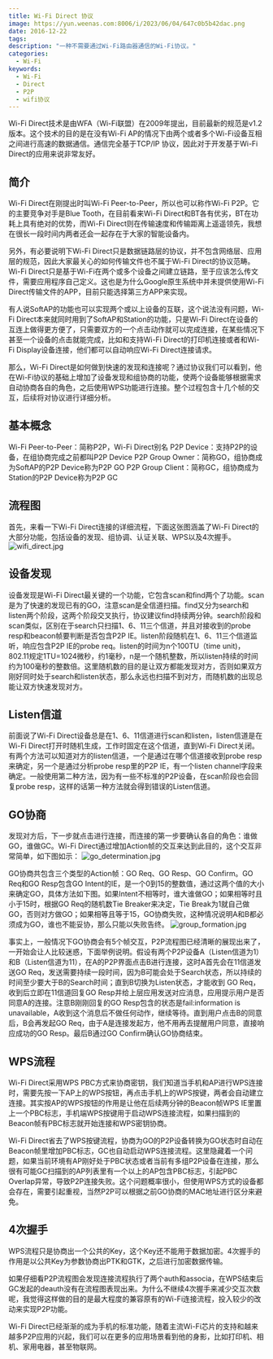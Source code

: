 ```yaml
---
title: Wi-Fi Direct 协议
image: https://yun.weenas.com:8006/i/2023/06/04/647c0b5b42dac.png
date: 2016-12-22
tags:
description: "一种不需要通过Wi-Fi路由器通信的Wi-Fi协议。"
categories:
  - Wi-Fi
keywords:
  - Wi-Fi
  - Direct
  - P2P
  - wifi协议
---
```


Wi-Fi Direct技术是由WFA（Wi-Fi联盟）在2009年提出，目前最新的规范是v1.2版本。这个技术的目的是在没有Wi-Fi AP的情况下由两个或者多个Wi-Fi设备互相之间进行高速的数据通信。通信完全基于TCP/IP 协议，因此对于开发基于Wi-Fi Direct的应用来说非常友好。

<!--more-->

## 简介

Wi-Fi Direct在刚提出时叫Wi-Fi Peer-to-Peer，所以也可以称作Wi-Fi P2P。它的主要竞争对手是Blue Tooth，在目前看来Wi-Fi Direct和BT各有优劣，BT在功耗上具有绝对的优势，而Wi-Fi Direct则在传输速度和传输距离上遥遥领先，我想在很长一段时间内两者还会一起存在于大家的智能设备内。

另外，有必要说明下Wi-Fi Direct只是数据链路层的协议，并不包含网络层、应用层的规范，因此大家最关心的如何传输文件也不属于Wi-Fi Direct的协议范畴。Wi-Fi Direct只是基于Wi-Fi在两个或多个设备之间建立链路，至于应该怎么传文件，需要应用程序自己定义。这也是为什么Google原生系统中并未提供使用Wi-Fi Direct传输文件的APP，目前只能选择第三方APP来实现。

有人说SoftAP的功能也可以实现两个或以上设备的互联，这个说法没有问题，Wi-Fi Direct本来就同时用到了SoftAP和Station的功能，只是Wi-Fi Direct在设备的互连上做得更方便了，只需要双方的一个点击动作就可以完成连接，在某些情况下甚至一个设备的点击就能完成，比如和支持Wi-Fi Direct的打印机连接或者和Wi-Fi Display设备连接，他们都可以自动响应Wi-Fi Direct连接请求。

那么，Wi-Fi Direct是如何做到快速的发现和连接呢？通过协议我们可以看到，他在Wi-Fi协议的基础上增加了设备发现和组协商的功能，使两个设备能够根据需求自动协商各自的角色，之后使用WPS功能进行连接。整个过程包含十几个帧的交互，后续将对协议进行详细分析。

## 基本概念

Wi-Fi Peer-to-Peer：简称P2P，Wi-Fi Direct别名
P2P Device：支持P2P的设备，在组协商完成之前都叫P2P Device
P2P Group Owner：简称GO，组协商成为SoftAP的P2P Device称为P2P GO
P2P Group Client：简称GC，组协商成为Station的P2P Device称为P2P GC

## 流程图

首先，来看一下Wi-Fi Direct连接的详细流程，下面这张图涵盖了Wi-Fi Direct的大部分功能，包括设备的发现、组协调、认证关联、WPS以及4次握手。
![wifi_direct.jpg](https://yun.weenas.com:8006/i/2023/06/04/647c0b5df05cd.jpg)

## 设备发现

设备发现是Wi-Fi Direct最关键的一个功能，它包含scan和find两个了功能。scan是为了快速的发现已有的GO，注意scan是全信道扫描。find又分为search和listen两个阶段，这两个阶段交叉执行，协议建议find持续两分钟。search阶段和scan类似，区别在于search只扫描1、6、11三个信道，并且对接收到的probe resp和beacon帧要判断是否包含P2P IE。listen阶段随机在1、6、11三个信道监听，响应包含P2P IE的probe req。listen的时间为n个100TU（time unit)，802.11规定1TU=1024微秒，约1毫秒，n是一个随机整数，所以listen持续的时间约为100毫秒的整数倍。这里随机数的目的是让双方都能发现对方，否则如果双方刚好同时处于search和listen状态，那么永远也扫描不到对方，而随机数的出现总能让双方快速发现对方。

## Listen信道

前面说了Wi-Fi Direct设备总是在1、6、11信道进行scan和listen，listen信道是在Wi-Fi Direct打开时随机生成，工作时固定在这个信道，直到Wi-Fi Direct关闭。有两个方法可以知道对方的listen信道，一个是通过在哪个信道接收到probe resp来确定，另一个是通过分析probe resp里的P2P IE，有一个listen channel字段来确定。一般使用第二种方法，因为有一些不标准的P2P设备，在scan阶段也会回复probe resp，这样的话第一种方法就会得到错误的Listen信道。

## GO协商

发现对方后，下一步就点击进行连接，而连接的第一步要确认各自的角色：谁做GO，谁做GC。Wi-Fi Direct通过增加Action帧的交互来达到此目的，这个交互非常简单，如下图如示：
![go_determination.jpg](https://yun.weenas.com:8006/i/2023/06/04/647c0b5ec10d9.jpg)

GO协商共包含三个类型的Action帧：GO Req、GO Resp、GO Confirm。GO Req和GO Resp包含GO Intent的IE，是一个0到15的整数值，通过这两个值的大小来确定GO，具体方法如下图。如果Intent不相等时，谁大谁做GO；如果相等时且小于15时，根据GO Req的随机数Tie Breaker来决定，Tie Break为1就自己做GO，否则对方做GO；如果相等且等于15，GO协商失败，这种情况说明A和B都必须成为GO，谁也不能妥协，那么只能以失败告终。
![group_formation.jpg](https://yun.weenas.com:8006/i/2023/06/04/647c0b5c35b3d.jpg)

事实上，一般情况下GO协商会有5个帧交互，P2P流程图已经清晰的展现出来了，一开始会让人比较迷惑，下面举例说明。假设有两个P2P设备A（Listen信道为1）和B（Listen信道为11），在A的P2P界面点击B进行连接，这时A首先会在11信道发送GO Req，发送需要持续一段时间，因为B可能会处于Search状态，所以持续的时间至少要大于B的Search时间；直到B切换为Listen状态，才能收到 GO Req，收到后立即在11信道回复GO Resp并给上层应用发送对应消息，应用提示用户是否同意A的连接。注意B刚刚回复的GO Resp包含的状态是fail:information is unavailable，A收到这个消息后不做任何动作，继续等待。直到用户点击B的同意后，B会再发起GO Req，由于A是连接发起方，他不用再去提醒用户同意，直接响应成功的GO Resp。最后B通过GO Confirm确认GO协商结束。

## WPS流程

Wi-Fi Direct采用WPS PBC方式来协商密钥，我们知道当手机和AP进行WPS连接时，需要先按一下AP上的WPS按钮，再点击手机上的WPS按键，两者会自动建立连接。其实按AP的WPS按钮的作用是让他在后续两分钟的Beacon帧WPS IE里置上一个PBC标志，手机端WPS按键用于启动WPS连接流程，如果扫描到的Beacon帧有PBC标志就开始连接和WPS密钥协商。

Wi-Fi Direct省去了WPS按键流程，协商为GO的P2P设备转换为GO状态时自动在Beacon帧里增加PBC标志，GC也自动启动WPS连接流程。这里隐藏着一个问题，如果当前环境有AP刚好处于PBC状态或者当前有多组P2P设备在连接，那么很有可能GC扫描到的AP列表里有一个以上的AP包含PBC标志，引起PBC Overlap异常，导致P2P连接失败。这个问题概率很小，但使用WPS方式的设备都会存在，需要引起重视，当然P2P可以根据之前GO协商的MAC地址进行区分来避免。

## 4次握手

WPS流程只是协商出一个公共的Key，这个Key还不能用于数据加密。4次握手的作用是以公共Key为参数协商出PTK和GTK，之后进行加密数据传输。

如果仔细看P2P流程图会发现连接流程执行了两个auth和associa，在WPS结束后GC发起的deauth没有在流程图表现出来。为什么不继续4次握手来减少交互次数呢，我觉得这样做的目的是最大程度的兼容原有的Wi-Fi连接流程，投入较少的改动来实现P2P功能。

Wi-Fi Direct已经渐渐的成为手机的标准功能，随着主流Wi-Fi芯片的支持和越来越多P2P应用的兴起，我们可以在更多的应用场景看到他的身影，比如打印机、相机、家用电器，甚至物联网。
